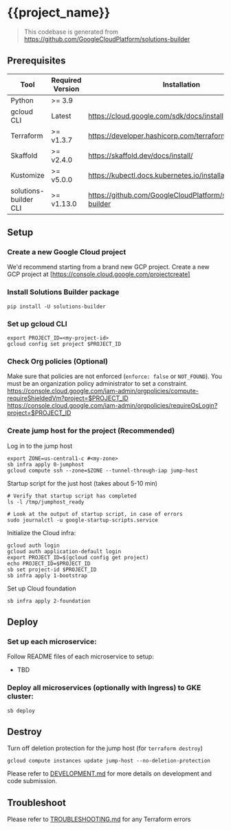 # {{project_name}}

> This codebase is generated from https://github.com/GoogleCloudPlatform/solutions-builder

## Prerequisites

| Tool                  | Required Version | Installation |
|-----------------------|------------------|---|
| Python                | &gt;= 3.9        | |
| gcloud CLI            | Latest           | https://cloud.google.com/sdk/docs/install |
| Terraform             | &gt;= v1.3.7     | https://developer.hashicorp.com/terraform/downloads |
| Skaffold              | &gt;= v2.4.0     | https://skaffold.dev/docs/install/ |
| Kustomize             | &gt;= v5.0.0     | https://kubectl.docs.kubernetes.io/installation/kustomize/ |
| solutions-builder CLI | &gt;= v1.13.0    | https://github.com/GoogleCloudPlatform/solutions-builder |

## Setup

### Create a new Google Cloud project

We'd recommend starting from a brand new GCP project. Create a new GCP project at [https://console.cloud.google.com/projectcreate]

### Install Solutions Builder package
```
pip install -U solutions-builder
```

### Set up gcloud CLI
```
export PROJECT_ID=<my-project-id>
gcloud config set project $PROJECT_ID
```

### Check Org policies (Optional)
Make sure that policies are not enforced (`enforce: false` or `NOT_FOUND`). You must be an organization policy administrator to set a constraint.
https://console.cloud.google.com/iam-admin/orgpolicies/compute-requireShieldedVm?project=$PROJECT_ID
https://console.cloud.google.com/iam-admin/orgpolicies/requireOsLogin?project=$PROJECT_ID

### Create jump host for the project (Recommended)
Log in to the jump host
```
export ZONE=us-central1-c #<my-zone>
sb infra apply 0-jumphost
gcloud compute ssh --zone=$ZONE --tunnel-through-iap jump-host
```

Startup script for the just host (takes about 5-10 min)
```
# Verify that startup script has completed
ls -l /tmp/jumphost_ready

# Look at the output of startup script, in case of errors
sudo journalctl -u google-startup-scripts.service
```

Initialize the Cloud infra:
```
gcloud auth login
gcloud auth application-default login
export PROJECT_ID=$(gcloud config get project)
echo PROJECT_ID=$PROJECT_ID
sb set project-id $PROJECT_ID
sb infra apply 1-bootstrap
```

Set up Cloud foundation
```
sb infra apply 2-foundation
```

## Deploy

### Set up each microservice:

Follow README files of each microservice to setup:
- TBD

### Deploy all microservices (optionally with Ingress) to GKE cluster:
```
sb deploy
```

## Destroy
Turn off deletion protection for the jump host (for `terraform destroy`)
```
gcloud compute instances update jump-host --no-deletion-protection
```

Please refer to [DEVELOPMENT.md](docs/DEVELOPMENT.md) for more details on development and code submission.

## Troubleshoot

Please refer to [TROUBLESHOOTING.md](docs/TROUBLESHOOTING.md) for any Terraform errors

